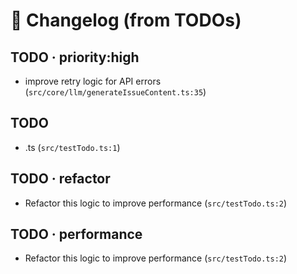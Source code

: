 # 📝 Changelog (from TODOs)

## TODO · priority:high
- improve retry logic for API errors (`src/core/llm/generateIssueContent.ts:35`)

## TODO
- .ts (`src/testTodo.ts:1`)

## TODO · refactor
- Refactor this logic to improve performance (`src/testTodo.ts:2`)

## TODO · performance
- Refactor this logic to improve performance (`src/testTodo.ts:2`)
